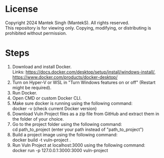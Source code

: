 # License

Copyright 2024 Mantek Singh (MantekS). All rights reserved.  
This repository is for viewing only. Copying, modifying, or distributing is prohibited without permission.  

# Steps

1. Download and install Docker.  
   Links: https://docs.docker.com/desktop/setup/install/windows-install/, https://www.docker.com/products/docker-desktop/  
2. Turn on Hyper-V or WSL in "Turn Windows features on or off" (Restart might be required).    
3. Run Docker.  
4. Open CMD or custom Docker CLI.  
5. Make sure docker is running using the following command:  
   docker -v (check current Docker version)  
6. Download Vuln Project files as a zip file from GitHub and extract them in the folder of your choice.  
7. Go to the project folder using the following command:  
   cd path_to_project (enter your path instead of "path_to_project")  
8. Build a project image using the following command:  
   docker build -t vuln-project .  
9. Run Vuln Project at localhost:3000 using the following command:  
   docker run -p 127.0.0.1:3000:3000 vuln-project  
